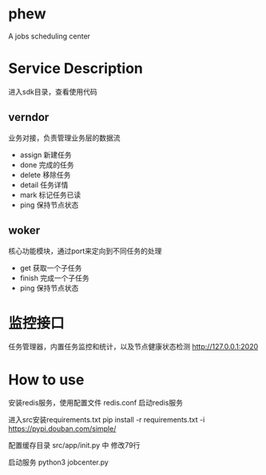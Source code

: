 # phew
A jobs scheduling center

# Service Description
进入sdk目录，查看使用代码

## verndor
业务对接，负责管理业务层的数据流

 - assign		新建任务
 - done			完成的任务
 - delete		移除任务	
 - detail		任务详情
 - mark			标记任务已读
 - ping			保持节点状态
 

## woker
核心功能模块，通过port来定向到不同任务的处理
 - get			获取一个子任务
 - finish		完成一个子任务
 - ping			保持节点状态
  
# 监控接口
任务管理器，内置任务监控和统计，以及节点健康状态检测
http://127.0.0.1:2020

# How to use
安装redis服务，使用配置文件 redis.conf 启动redis服务

进入src安装requirements.txt
pip install -r requirements.txt -i https://pypi.douban.com/simple/

配置缓存目录
src/app/init.py 中 修改79行

启动服务
python3 jobcenter.py

